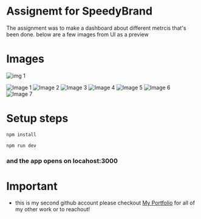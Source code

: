 # Assignemt for SpeedyBrand

The assignment was to make a dashboard about different metrcis that's been done. below are a few images from UI as a preview

# Images
![img 1](https://github.com/user-attachments/assets/dd4f4fbd-22ed-4b43-9946-f1cda48c67e8)

![Image 1](https://github.com/user-attachments/assets/2a5b8695-d9f0-4700-9819-90f6d9f77e6a)
![Image 2](https://github.com/user-attachments/assets/04065329-4c15-4aef-a19c-6009dfdb5e91)
![Image 3](https://github.com/user-attachments/assets/b95bacaa-ec1d-446c-9c62-2d2a0d672952)
![Image 4](https://github.com/user-attachments/assets/d1ccbc8a-0ba4-4eb7-bb35-82aae021b647)
![Image 5](https://github.com/user-attachments/assets/6ee4060b-739c-4d1d-ac51-273641692f73)
![Image 6](https://github.com/user-attachments/assets/510fa67d-5f6b-4622-a641-913f7507cf6a)
![Image 7](https://github.com/user-attachments/assets/c3149978-0999-40ce-8735-8a5e7d389031)

# Setup steps

```bash
npm install
```

```bash
npm run dev
```
### and the app opens on locahost:3000

# Important
- this is my second github account please checkout [My Portfolio](https://govindbuilds.com) for all of my other work or to reachout!
